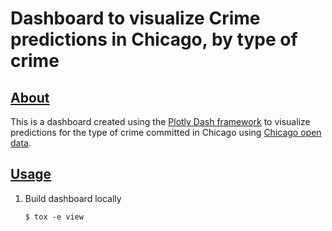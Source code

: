 # Dashboard to visualize Crime predictions in Chicago, by type of crime

## [About](#about)

This is a dashboard created using the [Plotly Dash framework](https://plot.ly/dash/) to visualize predictions for the type of crime committed in Chicago using [Chicago open data](https://data.cityofchicago.org/Public-Safety/Crimes-2001-to-present/ijzp-q8t2).

## [Usage](#usage)
1. Build dashboard locally
   ```
   $ tox -e view
   ```
